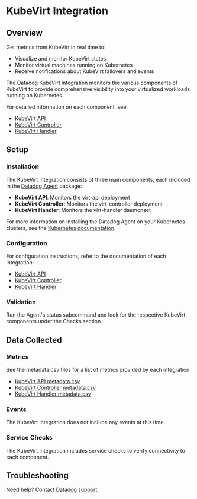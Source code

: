 # KubeVirt Integration

## Overview

Get metrics from KubeVirt in real time to:

- Visualize and monitor KubeVirt states
- Monitor virtual machines running on Kubernetes
- Receive notifications about KubeVirt failovers and events

The Datadog KubeVirt integration monitors the various components of KubeVirt to provide comprehensive visibility into
your virtualized workloads running on Kubernetes.

For detailed information on each component, see:

- [KubeVirt API][1]
- [KubeVirt Controller][2]
- [KubeVirt Handler][3]

## Setup

### Installation

The KubeVirt integration consists of three main components, each included in the [Datadog Agent][4] package:

- **KubeVirt API**: Monitors the virt-api deployment
- **KubeVirt Controller**: Monitors the virt-controller deployment
- **KubeVirt Handler**: Monitors the virt-handler daemonset

For more information on installing the Datadog Agent on your Kubernetes clusters, see the [Kubernetes documentation][5].

### Configuration

For configuration instructions, refer to the documentation of each integration:

- [KubeVirt API][1]
- [KubeVirt Controller][2]
- [KubeVirt Handler][3]

### Validation

Run the Agent's status subcommand and look for the respective KubeVirt components under the Checks section.

## Data Collected

### Metrics

See the metadata.csv files for a list of metrics provided by each integration:

- [KubeVirt API metadata.csv][6]
- [KubeVirt Controller metadata.csv][7]
- [KubeVirt Handler metadata.csv][8]

### Events

The KubeVirt integration does not include any events at this time.

### Service Checks

The KubeVirt integration includes service checks to verify connectivity to each component.

## Troubleshooting

Need help? Contact [Datadog support][9].

[1]: https://docs.datadoghq.com/integrations/kubevirt_api/
[2]: https://docs.datadoghq.com/integrations/kubevirt_controller/
[3]: https://docs.datadoghq.com/integrations/kubevirt_handler/
[4]: /account/settings/agent/latest
[5]: https://docs.datadoghq.com/agent/kubernetes/
[6]: https://github.com/DataDog/integrations-core/blob/master/kubevirt_api/metadata.csv
[7]: https://github.com/DataDog/integrations-core/blob/master/kubevirt_controller/metadata.csv
[8]: https://github.com/DataDog/integrations-core/blob/master/kubevirt_handler/metadata.csv
[9]: https://docs.datadoghq.com/help/
